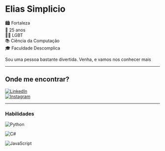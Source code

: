 # Elias Simplicio 
 🏙️ Fortaleza   
 🎉 25 anos  
 🏳️‍🌈 LGBT  
 📚 Ciência da Computação   
 🎓 Faculdade Descomplica  
 
 Sou uma pessoa bastante divertida. Venha, e vamos nos conhecer mais
***
 ## Onde me encontrar?  
 [![LinkedIn](https://img.shields.io/badge/LinkedIn-000?style=for-the-badge&logo=linkedin&logoColor=0E76A8)](www.linkedin.com/in/elias-simplicio-2202b9123)  
 [![Instagram](https://img.shields.io/badge/Instagram-000?style=for-the-badge&logo=instagram)](https://www.instagram.com/eliassimplicio123/)
***
### Habilidades
![Python](https://img.shields.io/badge/Python-000?style=for-the-badge&logo=python)   

![C#](https://img.shields.io/badge/C%23-000?style=for-the-badge&logo=c-sharp&logoColor=823085)

![JavaScript](https://img.shields.io/badge/JavaScript-000?style=for-the-badge&logo=javascript)
